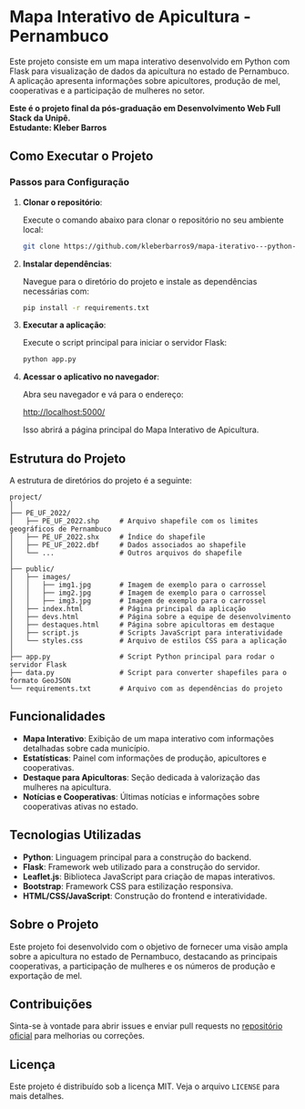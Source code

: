 
# Mapa Interativo de Apicultura - Pernambuco

Este projeto consiste em um mapa interativo desenvolvido em Python com Flask para visualização de dados da apicultura no estado de Pernambuco. A aplicação apresenta informações sobre apicultores, produção de mel, cooperativas e a participação de mulheres no setor.

**Este é o projeto final da pós-graduação em Desenvolvimento Web Full Stack da Unipê.**  
**Estudante: Kleber Barros**

## Como Executar o Projeto

### Passos para Configuração

1. **Clonar o repositório**:
   
   Execute o comando abaixo para clonar o repositório no seu ambiente local:

   ```bash
   git clone https://github.com/kleberbarros9/mapa-iterativo---python-posweb.git
   ```

2. **Instalar dependências**:

   Navegue para o diretório do projeto e instale as dependências necessárias com:

   ```bash
   pip install -r requirements.txt
   ```

3. **Executar a aplicação**:

   Execute o script principal para iniciar o servidor Flask:

   ```bash
   python app.py
   ```

4. **Acessar o aplicativo no navegador**:

   Abra seu navegador e vá para o endereço:

   [http://localhost:5000/](http://localhost:5000/)

   Isso abrirá a página principal do Mapa Interativo de Apicultura.

## Estrutura do Projeto

A estrutura de diretórios do projeto é a seguinte:

```
project/
│
├── PE_UF_2022/
│   ├── PE_UF_2022.shp     # Arquivo shapefile com os limites geográficos de Pernambuco
│   ├── PE_UF_2022.shx     # Índice do shapefile
│   ├── PE_UF_2022.dbf     # Dados associados ao shapefile
│   └── ...                # Outros arquivos do shapefile
│
├── public/
│   ├── images/
│   │   ├── img1.jpg       # Imagem de exemplo para o carrossel
│   │   ├── img2.jpg       # Imagem de exemplo para o carrossel
│   │   ├── img3.jpg       # Imagem de exemplo para o carrossel
│   ├── index.html         # Página principal da aplicação
│   ├── devs.html          # Página sobre a equipe de desenvolvimento
│   ├── destaques.html     # Página sobre apicultoras em destaque
│   ├── script.js          # Scripts JavaScript para interatividade
│   └── styles.css         # Arquivo de estilos CSS para a aplicação
│
├── app.py                 # Script Python principal para rodar o servidor Flask
├── data.py                # Script para converter shapefiles para o formato GeoJSON
└── requirements.txt       # Arquivo com as dependências do projeto
```

## Funcionalidades

- **Mapa Interativo**: Exibição de um mapa interativo com informações detalhadas sobre cada município.
- **Estatísticas**: Painel com informações de produção, apicultores e cooperativas.
- **Destaque para Apicultoras**: Seção dedicada à valorização das mulheres na apicultura.
- **Notícias e Cooperativas**: Últimas notícias e informações sobre cooperativas ativas no estado.

## Tecnologias Utilizadas

- **Python**: Linguagem principal para a construção do backend.
- **Flask**: Framework web utilizado para a construção do servidor.
- **Leaflet.js**: Biblioteca JavaScript para criação de mapas interativos.
- **Bootstrap**: Framework CSS para estilização responsiva.
- **HTML/CSS/JavaScript**: Construção do frontend e interatividade.

## Sobre o Projeto

Este projeto foi desenvolvido com o objetivo de fornecer uma visão ampla sobre a apicultura no estado de Pernambuco, destacando as principais cooperativas, a participação de mulheres e os números de produção e exportação de mel.

## Contribuições

Sinta-se à vontade para abrir issues e enviar pull requests no [repositório oficial](https://github.com/kleberbarros9/mapa-iterativo---python-posweb.git) para melhorias ou correções.

## Licença

Este projeto é distribuído sob a licença MIT. Veja o arquivo `LICENSE` para mais detalhes.
